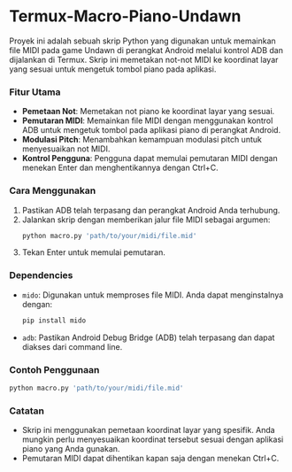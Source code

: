 # Termux-Macro-Piano-Undawn

Proyek ini adalah sebuah skrip Python yang digunakan untuk memainkan file MIDI pada game Undawn di perangkat Android melalui kontrol ADB dan dijalankan di Termux. Skrip ini memetakan not-not MIDI ke koordinat layar yang sesuai untuk mengetuk tombol piano pada aplikasi.

### Fitur Utama
- **Pemetaan Not**: Memetakan not piano ke koordinat layar yang sesuai.
- **Pemutaran MIDI**: Memainkan file MIDI dengan menggunakan kontrol ADB untuk mengetuk tombol pada aplikasi piano di perangkat Android.
- **Modulasi Pitch**: Menambahkan kemampuan modulasi pitch untuk menyesuaikan not MIDI.
- **Kontrol Pengguna**: Pengguna dapat memulai pemutaran MIDI dengan menekan Enter dan menghentikannya dengan Ctrl+C.

### Cara Menggunakan
1. Pastikan ADB telah terpasang dan perangkat Android Anda terhubung.
2. Jalankan skrip dengan memberikan jalur file MIDI sebagai argumen:
    ```bash
    python macro.py 'path/to/your/midi/file.mid'
    ```
3. Tekan Enter untuk memulai pemutaran.

### Dependencies
- `mido`: Digunakan untuk memproses file MIDI. Anda dapat menginstalnya dengan:
    ```bash
    pip install mido
    ```
- `adb`: Pastikan Android Debug Bridge (ADB) telah terpasang dan dapat diakses dari command line.

### Contoh Penggunaan
```bash
python macro.py 'path/to/your/midi/file.mid'
```

### Catatan
- Skrip ini menggunakan pemetaan koordinat layar yang spesifik. Anda mungkin perlu menyesuaikan koordinat tersebut sesuai dengan aplikasi piano yang Anda gunakan.
- Pemutaran MIDI dapat dihentikan kapan saja dengan menekan Ctrl+C.
